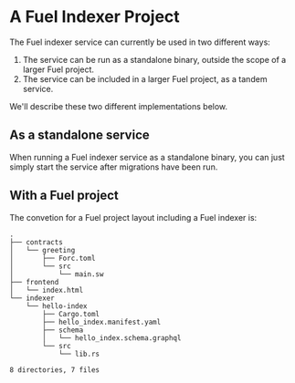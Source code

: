 # A Fuel Indexer Project

The Fuel indexer service can currently be used in two different ways:

1. The service can be run as a standalone binary, outside the scope of a larger Fuel project.
2. The service can be included in a larger Fuel project, as a tandem service.

We'll describe these two different implementations below.

## As a standalone service

When running a Fuel indexer service as a standalone binary, you can just simply start the service after migrations have been run.

## With a Fuel project

The convetion for a Fuel project layout including a Fuel indexer is:

```text
.
├── contracts
│   └── greeting
│       ├── Forc.toml
│       └── src
│           └── main.sw
├── frontend
│   └── index.html
└── indexer
    └── hello-index
        ├── Cargo.toml
        ├── hello_index.manifest.yaml
        ├── schema
        │   └── hello_index.schema.graphql
        └── src
            └── lib.rs

8 directories, 7 files
```
